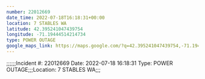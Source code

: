 ```yaml
---
number: 22012669
date_time: 2022-07-18T16:18:31+00:00
location: 7 STABLES WA
latitude: 42.395241047439754
longitude: -71.19444514214734
type: POWER OUTAGE
google_maps_link: https://maps.google.com/?q=42.395241047439754,-71.19444514214734
---
```


;;;;;;Incident #: 22012669  Date: 2022-07-18 16:18:31   Type: POWER OUTAGE;;;Location: 7 STABLES WA;;;
